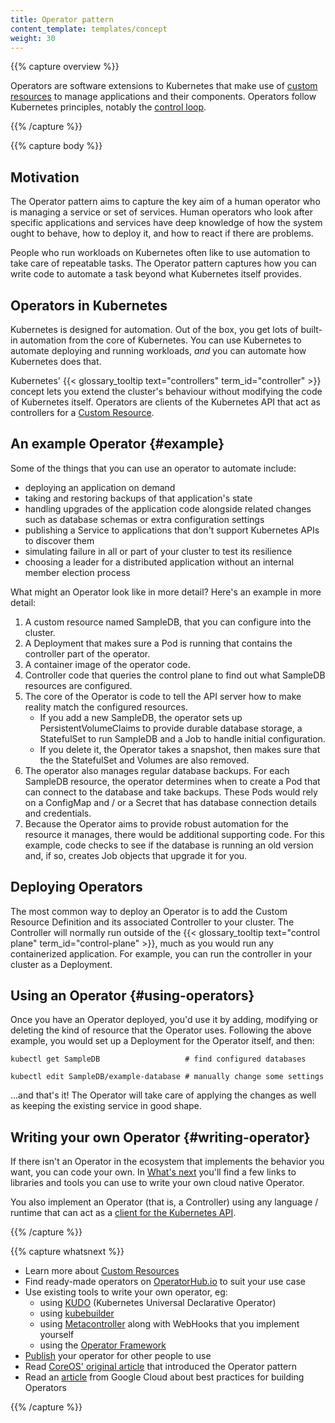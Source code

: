 ```yaml
---
title: Operator pattern
content_template: templates/concept
weight: 30
---
```


{{% capture overview %}}

Operators are software extensions to Kubernetes that make use of [custom
resources](/docs/concepts/extend-kubernetes/api-extension/custom-resources/)
to manage applications and their components. Operators follow
Kubernetes principles, notably the [control loop](/docs/concepts/#kubernetes-control-plane).

{{% /capture %}}


{{% capture body %}}

## Motivation

The Operator pattern aims to capture the key aim of a human operator who
is managing a service or set of services. Human operators who look after
specific applications and services have deep knowledge of how the system
ought to behave, how to deploy it, and how to react if there are problems.

People who run workloads on Kubernetes often like to use automation to take
care of repeatable tasks. The Operator pattern captures how you can write
code to automate a task beyond what Kubernetes itself provides.

## Operators in Kubernetes

Kubernetes is designed for automation. Out of the box, you get lots of
built-in automation from the core of Kubernetes. You can use Kubernetes
to automate deploying and running workloads, *and* you can automate how
Kubernetes does that.

Kubernetes' {{< glossary_tooltip text="controllers" term_id="controller" >}}
concept lets you extend the cluster's behaviour without modifying the code
of Kubernetes itself.
Operators are clients of the Kubernetes API that act as controllers for
a [Custom Resource](/docs/concepts/api-extension/custom-resources/).

## An example Operator {#example}

Some of the things that you can use an operator to automate include:

* deploying an application on demand
* taking and restoring backups of that application's state
* handling upgrades of the application code alongside related changes such
  as database schemas or extra configuration settings
* publishing a Service to applications that don't support Kubernetes APIs to
  discover them
* simulating failure in all or part of your cluster to test its resilience
* choosing a leader for a distributed application without an internal
  member election process

What might an Operator look like in more detail? Here's an example in more
detail:

1. A custom resource named SampleDB, that you can configure into the cluster.
2. A Deployment that makes sure a Pod is running that contains the
   controller part of the operator.
3. A container image of the operator code.
4. Controller code that queries the control plane to find out what SampleDB
   resources are configured.
5. The core of the Operator is code to tell the API server how to make
   reality match the configured resources.
   * If you add a new SampleDB, the operator sets up PersistentVolumeClaims
     to provide durable database storage, a StatefulSet to run SampleDB and
     a Job to handle initial configuration.
   * If you delete it, the Operator takes a snapshot, then makes sure that
     the the StatefulSet and Volumes are also removed.
6. The operator also manages regular database backups. For each SampleDB
   resource, the operator determines when to create a Pod that can connect
   to the database and take backups. These Pods would rely on a ConfigMap
   and / or a Secret that has database connection details and credentials.
7. Because the Operator aims to provide robust automation for the resource
   it manages, there would be additional supporting code. For this example,
   code checks to see if the database is running an old version and, if so,
   creates Job objects that upgrade it for you.

## Deploying Operators

The most common way to deploy an Operator is to add the
Custom Resource Definition and its associated Controller to your cluster.
The Controller will normally run outside of the
{{< glossary_tooltip text="control plane" term_id="control-plane" >}},
much as you would run any containerized application.
For example, you can run the controller in your cluster as a Deployment.

## Using an Operator {#using-operators}

Once you have an Operator deployed, you'd use it by adding, modifying or
deleting the kind of resource that the Operator uses. Following the above
example, you would set up a Deployment for the Operator itself, and then:

```shell
kubectl get SampleDB                   # find configured databases

kubectl edit SampleDB/example-database # manually change some settings
```

&hellip;and that's it! The Operator will take care of applying the changes
as well as keeping the existing service in good shape.

## Writing your own Operator {#writing-operator}

If there isn't an Operator in the ecosystem that implements the behavior you
want, you can code your own. In [What's next](#what-s-next) you'll find a few
links to libraries and tools you can use to write your own cloud native
Operator.

You also implement an Operator (that is, a Controller) using any language / runtime
that can act as a [client for the Kubernetes API](/docs/reference/using-api/client-libraries/).

{{% /capture %}}

{{% capture whatsnext %}}

* Learn more about [Custom Resources](/docs/concepts/extend-kubernetes/api-extension/custom-resources/)
* Find ready-made operators on [OperatorHub.io](https://operatorhub.io/) to suit your use case
* Use existing tools to write your own operator, eg:
  * using [KUDO](https://kudo.dev/) (Kubernetes Universal Declarative Operator)
  * using [kubebuilder](https://book.kubebuilder.io/)
  * using [Metacontroller](https://metacontroller.app/) along with WebHooks that
    you implement yourself
  * using the [Operator Framework](https://github.com/operator-framework/getting-started)
* [Publish](https://operatorhub.io/) your operator for other people to use
* Read [CoreOS' original article](https://coreos.com/blog/introducing-operators.html) that introduced the Operator pattern
* Read an [article](https://cloud.google.com/blog/products/containers-kubernetes/best-practices-for-building-kubernetes-operators-and-stateful-apps) from Google Cloud about best practices for building Operators

{{% /capture %}}
